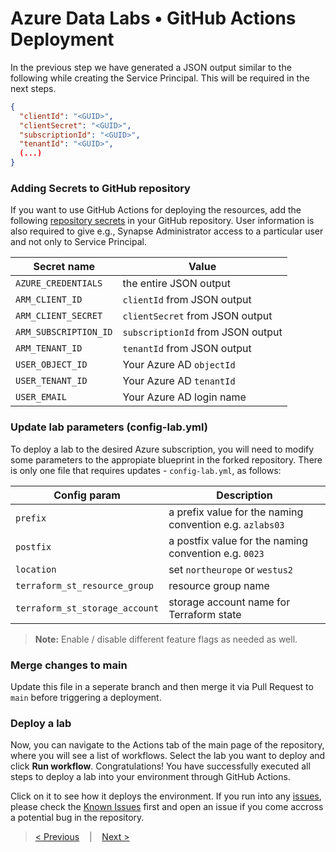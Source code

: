 # Azure Data Labs • GitHub Actions Deployment

In the previous step we have generated a JSON output similar to the following while creating the Service Principal. This will be required in the next steps.

```json
{
  "clientId": "<GUID>",
  "clientSecret": "<GUID>",
  "subscriptionId": "<GUID>",
  "tenantId": "<GUID>",
  (...)
}
```

### Adding Secrets to GitHub repository

If you want to use GitHub Actions for deploying the resources, add the following [repository secrets](https://docs.github.com/en/actions/security-guides/encrypted-secrets#creating-encrypted-secrets-for-a-repository) in your GitHub repository. User information is also required to give e.g., Synapse Administrator access to a particular user and not only to Service Principal.

| Secret name | Value |
| - | - |
| `AZURE_CREDENTIALS` | the entire JSON output |
| `ARM_CLIENT_ID` | `clientId` from JSON output |
| `ARM_CLIENT_SECRET` | `clientSecret` from JSON output |
| `ARM_SUBSCRIPTION_ID` | `subscriptionId` from JSON output |
| `ARM_TENANT_ID` | `tenantId` from JSON output |
| `USER_OBJECT_ID` | Your Azure AD `objectId` |
| `USER_TENANT_ID` | Your Azure AD `tenantId` |
| `USER_EMAIL` | Your Azure AD login name |

### Update lab parameters (config-lab.yml)

To deploy a lab to the desired Azure subscription, you will need to modify some parameters to the appropiate blueprint in the forked repository. There is only one file that requires updates - `config-lab.yml`, as follows:

| Config param | Description |
| - | - |
| `prefix` | a prefix value for the naming convention e.g. `azlabs03` |
| `postfix` | a postfix value for the naming convention e.g. `0023` |
| `location` | set `northeurope` or  `westus2` |
| `terraform_st_resource_group` | resource group name |
| `terraform_st_storage_account` | storage account name for Terraform state |

> **Note:** Enable / disable different feature flags as needed as well.

### Merge changes to main

Update this file in a seperate branch and then merge it via Pull Request to `main` before triggering a deployment.

### Deploy a lab

Now, you can navigate to the Actions tab of the main page of the repository, where you will see a list of workflows. Select the lab you want to deploy and click **Run workflow**. Congratulations! You have successfully executed all steps to deploy a lab into your environment through GitHub Actions.

Click on it to see how it deploys the environment. If you run into any [issues](https://github.com/microsoft/azure-labs-data/issues), please check the [Known Issues](https://github.com/microsoft/azure-labs-data/blob/main/.assets/docs/adl-knownissues.md) first and open an issue if you come accross a potential bug in the repository.

>[< Previous](./adl-serviceprincipal.md) &nbsp;&nbsp; | &nbsp;&nbsp; 
>[Next >](./adl-knownissues.md)
